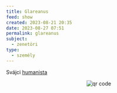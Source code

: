 ```yaml
---
title: Glareanus
feed: show
created: 2023-08-21 20:35
date: 2023-08-27 07:51
permalink: glareanus
subject:
  - zenetöri
type:
  - személy
---
```


Svájci [humanista](humanizmus.md)




<p style="text-align: center;"><img src="https://chart.googleapis.com/chart?cht=qr&chl=https://notes.andrasdenes.com/glareanus&chs=180x180&choe=UTF-8&chld=L|2" alt="qr code"></p>

